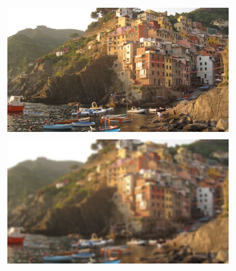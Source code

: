 ![Input](cinque_terre_small.jpg?raw=true "Input image")


![Output](HW2_output.png?raw=true "Output image")